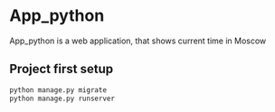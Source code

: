 # App_python
App_python is a web application, that shows current time in Moscow

## Project first setup
```bash
python manage.py migrate
python manage.py runserver
```
